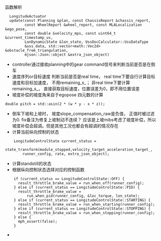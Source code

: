 函数解析
```
  LongitudeActuator
  update(const Planning &plan, const ChassisReport &chassis_report,
         const WheelReport &wheel_report, const MLALocalization &ego_pose,
         const double &velocity_mps, const uint64_t &current_timestamp_us,
         LonDynamicState &lon_state, UssOocCalculator::UssDataType 
         &uss_data, std::vector<math::Vec2d> &obstacle_from_triangulation,
         mjson::Json::object &extra_json_object)
```
- controller通过接收planning中的gear command信号来判断当前是否是在倒车
- 速度序列or目标速度 判断当前是否是real time， real time下要自行计算目标速度和目标加速度， 不用remaining_s_；  非real time下要计算remaining_s_， 直接获取目标速度，位置误差为0，即不用位置误差
- 坡度补偿的坡度角来自于egopose 四元数的计算
```
double pitch = std::asin(2 * (w * y - x * z));
```
- 倒车下坡和上坡时， 坡度slope_compensation_raw是负值， 正值时被过滤为0. fix备注为修复上坡制动不连续？ 应该是上坡mibs考虑了坡度补偿，所以坡度补偿会超调。但是其他工况也都会有超调的情况存在
- 计算当前纵向控制的状态
```
    LongitudeControlState current_status =
        state_transform(module_stopped,velocity_target_acceleration_target_,
        runner_config, rate, extra_json_object);
```                        
- 计算standstill的状态
- 根据纵向控制状态选择对应的控制函数
```
    if (current_status == LongitudeControlState::OFF) {
      result_throttle_brake_value = run_when_off(runner_config);
    } else if (current_status == LongitudeControlState::PID) {
      result_throttle_brake_value =
          run_when_pid(runner_config, &loc_torque, lon_state);
    } else if (current_status == LongitudeControlState::STARTING) {
      result_throttle_brake_value = run_when_starting(runner_config);
    } else if (current_status == LongitudeControlState::STOPPING) {
      result_throttle_brake_value = run_when_stopping(runner_config);
    } else {
      mph_assert(false);
    }
```
- 
